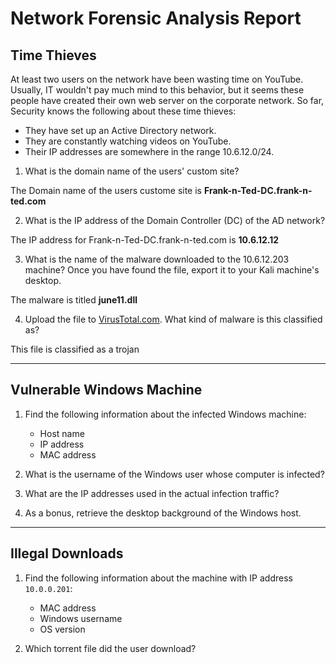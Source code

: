 # Network Forensic Analysis Report  

## Time Thieves  

At least two users on the network have been wasting time on YouTube. Usually, IT wouldn't pay much mind to this behavior, but it seems these people have created their own web server on the corporate network. So far, Security knows the following about these time thieves:  

- They have set up an Active Directory network.  
- They are constantly watching videos on YouTube.  
- Their IP addresses are somewhere in the range 10.6.12.0/24.  

1. What is the domain name of the users' custom site?  
  
The Domain name of the users custome site is **Frank-n-Ted-DC.frank-n-ted.com**  

2. What is the IP address of the Domain Controller (DC) of the AD network?  
  
The IP address for Frank-n-Ted-DC.frank-n-ted.com is **10.6.12.12**  

3. What is the name of the malware downloaded to the 10.6.12.203 machine? Once you have found the file, export it to your Kali machine's desktop. 

The malware is titled **june11.dll**      
    
4. Upload the file to [VirusTotal.com](https://www.virustotal.com/gui/). What kind of malware is this classified as?  

This file is classified as a trojan 

---

## Vulnerable Windows Machine

1. Find the following information about the infected Windows machine:
    - Host name
    - IP address
    - MAC address
    
2. What is the username of the Windows user whose computer is infected?
3. What are the IP addresses used in the actual infection traffic?
4. As a bonus, retrieve the desktop background of the Windows host.

---

## Illegal Downloads

1. Find the following information about the machine with IP address `10.0.0.201`:
    - MAC address
    - Windows username
    - OS version

2. Which torrent file did the user download?
